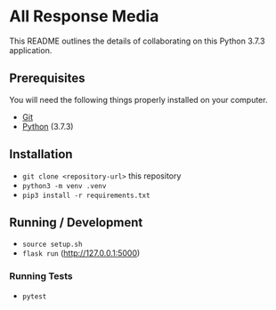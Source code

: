# All Response Media

This README outlines the details of collaborating on this Python 3.7.3 application.

## Prerequisites

You will need the following things properly installed on your computer.

* [Git](https://git-scm.com/)
* [Python](https://www.python.org/) (3.7.3)

## Installation

* `git clone <repository-url>` this repository
* `python3 -m venv .venv`
* `pip3 install -r requirements.txt`

## Running / Development

* `source setup.sh`
* `flask run` (http://127.0.0.1:5000)

### Running Tests

* `pytest`
